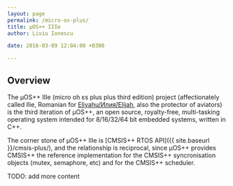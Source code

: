 ```yaml
---
layout: page
permalink: /micro-os-plus/
title: µOS++ IIIe
author: Liviu Ionescu

date: 2016-03-09 12:04:00 +0300

---
```


## Overview

The µOS++ IIIe (micro oh ɛs plus plus third edition) project  (affectionately called Ilie, Romanian for [Eliyahu/Илия́/Elijah](http://en.wikipedia.org/wiki/Elijah), also the protector of aviators) is the third iteration of µOS++, an open source, royalty-free, multi-tasking operating system intended for 8/16/32/64 bit embedded systems, written in C++.

The corner stone of µOS++ IIIe is [CMSIS++ RTOS API]({{ site.baseurl }}/cmsis-plus/), and the relationship is reciprocal, since µOS++ provides CMSIS++ the reference implementation for the CMSIS++ syncronisation objects (mutex, semaphore, etc) and for the CMSIS++ scheduler.

TODO: add more content
